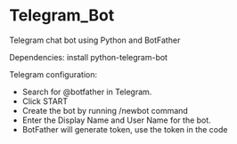 # Telegram_Bot
Telegram chat bot using Python and BotFather

Dependencies: install python-telegram-bot

Telegram configuration:
  - Search for @botfather in Telegram.
  - Click START
  - Create the bot by running /newbot command
  - Enter the Display Name and User Name for the bot.
  - BotFather will generate token, use the token in the code
 
